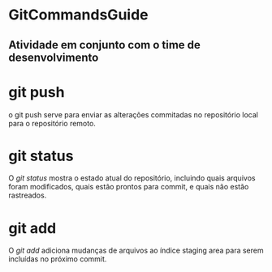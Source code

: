 # GitCommandsGuide
## Atividade em conjunto com o time de desenvolvimento

# git push
o git push serve para enviar as alterações commitadas no repositório local para o repositório remoto.

# git status
O *git status* mostra o estado atual do repositório, incluindo quais arquivos foram modificados, quais estão prontos para commit, e quais não estão rastreados.

# git add
O *git add* adiciona mudanças de arquivos ao índice staging area para serem incluídas no próximo commit.